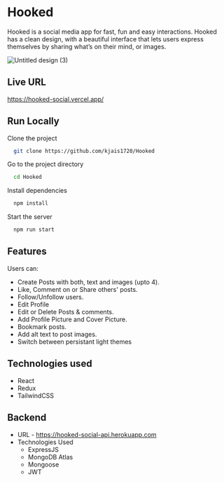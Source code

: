
# Hooked

 Hooked is a social media app for fast, fun and easy interactions. Hooked has a clean design, with a beautiful interface that lets users express themselves by sharing what’s on their mind, or images.

![Untitled design (3)](https://user-images.githubusercontent.com/66024105/179878465-03086fc3-2f3f-4e8d-bd05-ae76312c8b4b.png)

## Live URL
https://hooked-social.vercel.app/
## Run Locally

Clone the project

```bash
  git clone https://github.com/kjais1720/Hooked
```

Go to the project directory

```bash
  cd Hooked
```

Install dependencies

```bash
  npm install
```

Start the server

```bash
  npm run start
```


## Features
Users can:
- Create Posts with both, text and images (upto 4).
- Like, Comment on or Share others' posts.
- Follow/Unfollow users.
- Edit Profile
- Edit or Delete Posts & comments.
- Add Profile Picture and Cover Picture.
- Bookmark posts.
- Add alt text to post images.
- Switch between persistant light themes

## Technologies used
- React
- Redux
- TailwindCSS

## Backend
- URL - https://hooked-social-api.herokuapp.com
- Technologies Used
  - ExpressJS
  - MongoDB Atlas
  - Mongoose
  - JWT
